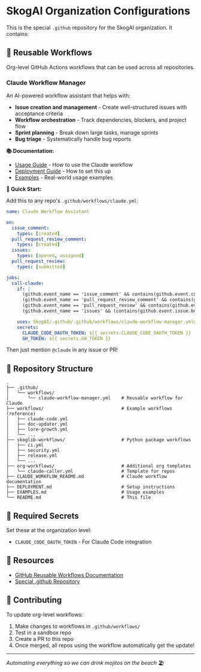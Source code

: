 # SkogAI Organization Configurations

This is the special `.github` repository for the SkogAI organization. It contains:

## 🤖 Reusable Workflows

Org-level GitHub Actions workflows that can be used across all repositories.

### Claude Workflow Manager

An AI-powered workflow assistant that helps with:
- **Issue creation and management** - Create well-structured issues with acceptance criteria
- **Workflow orchestration** - Track dependencies, blockers, and project flow
- **Sprint planning** - Break down large tasks, manage sprints
- **Bug triage** - Systematically handle bug reports

**📚 Documentation:**
- [Usage Guide](CLAUDE_WORKFLOW_README.md) - How to use the Claude workflow
- [Deployment Guide](DEPLOYMENT.md) - How to set this up
- [Examples](EXAMPLES.md) - Real-world usage examples

**🚀 Quick Start:**

Add this to any repo's `.github/workflows/claude.yml`:

```yaml
name: Claude Workflow Assistant

on:
  issue_comment:
    types: [created]
  pull_request_review_comment:
    types: [created]
  issues:
    types: [opened, assigned]
  pull_request_review:
    types: [submitted]

jobs:
  call-claude:
    if: |
      (github.event_name == 'issue_comment' && contains(github.event.comment.body, '@claude')) ||
      (github.event_name == 'pull_request_review_comment' && contains(github.event.comment.body, '@claude')) ||
      (github.event_name == 'pull_request_review' && contains(github.event.review.body, '@claude')) ||
      (github.event_name == 'issues' && (contains(github.event.issue.body, '@claude') || contains(github.event.issue.title, '@claude')))

    uses: SkogAI/.github/.github/workflows/claude-workflow-manager.yml@master
    secrets:
      CLAUDE_CODE_OAUTH_TOKEN: ${{ secrets.CLAUDE_CODE_OAUTH_TOKEN }}
      GH_TOKEN: ${{ secrets.GH_TOKEN }}
```

Then just mention `@claude` in any issue or PR!

## 📁 Repository Structure

```
.
├── .github/
│   └── workflows/
│       └── claude-workflow-manager.yml    # Reusable workflow for Claude
├── workflows/                             # Example workflows (reference)
│   ├── claude-code.yml
│   ├── doc-updater.yml
│   ├── lore-growth.yml
│   └── ...
├── skoglib-workflows/                     # Python package workflows
│   ├── ci.yml
│   ├── security.yml
│   ├── release.yml
│   └── ...
├── org-workflows/                         # Additional org templates
│   └── claude-caller.yml                  # Template for repos
├── CLAUDE_WORKFLOW_README.md              # Claude workflow documentation
├── DEPLOYMENT.md                          # Setup instructions
├── EXAMPLES.md                            # Usage examples
└── README.md                              # This file
```

## 🔐 Required Secrets

Set these at the organization level:
- `CLAUDE_CODE_OAUTH_TOKEN` - For Claude Code integration

## 📖 Resources

- [GitHub Reusable Workflows Documentation](https://docs.github.com/en/actions/using-workflows/reusing-workflows)
- [Special .github Repository](https://docs.github.com/en/organizations/collaborating-with-groups-in-organizations/customizing-your-organizations-profile)

## 🤝 Contributing

To update org-level workflows:
1. Make changes to workflows in `.github/workflows/`
2. Test in a sandbox repo
3. Create a PR to this repo
4. Once merged, all repos using the workflow automatically get the update!

---

*Automating everything so we can drink mojitos on the beach* 🏖️
